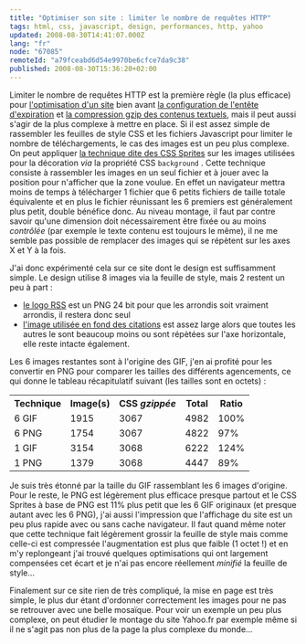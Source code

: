 ```yaml
---
title: "Optimiser son site : limiter le nombre de requêtes HTTP"
tags: html, css, javascript, design, performances, http, yahoo
updated: 2008-08-30T14:41:07.000Z
lang: "fr"
node: "67085"
remoteId: "a79fceabd6d54e9970be6cfce7da9c38"
published: 2008-08-30T15:36:20+02:00
---
```


Limiter le nombre de requêtes HTTP est la première règle (la plus efficace) pour [l'optimisation d'un site](/post/livre-high-performances-web-sites) bien avant [la configuration de l'entête d'expiration](/post/optimiser-son-site-sous-ubuntu-configurer-l-en-tete-expires) et [la compression gzip des contenus textuels](/post/optimiser-son-site-sous-ubuntu-et-ailleurs-compresser-avec-gzip), mais il peut aussi s'agir de la plus complexe à mettre en place. Si il est assez simple de rassembler les feuilles de style CSS et les fichiers Javascript pour limiter le nombre de téléchargements, le cas des images est un peu plus complexe. On peut appliquer [la technique dite des CSS Sprites](http://www.pompage.net/pompe/sprites/) sur les images utilisées pour la décoration *via* la propriété CSS <code>background</code>
. Cette technique consiste à rassembler les images en un seul fichier et à jouer avec la position pour n'afficher que la zone voulue. En effet un navigateur mettra moins de temps à télécharger 1 fichier que 6 petits fichiers de taille totale équivalente et en plus le fichier réunissant les 6 premiers est généralement plus petit, double bénéfice donc. Au niveau montage, il faut par contre savoir qu'une dimension doit nécessairement être fixée ou au moins *contrôlée* (par exemple le texte contenu est toujours le même), il ne me semble pas possible de remplacer des images qui se répètent sur les axes X et Y à la fois.


J'ai donc expérimenté cela sur ce site dont le design est suffisamment simple. Le design utilise 8 images via la feuille de style, mais 2 restent un peu à part :

* [le logo RSS](extension/pwet2/design/pwet2/images/rss.png) est un PNG 24 bit pour que les arrondis soit vraiment arrondis, il restera donc seul
* [l'image utilisée en fond des citations](extension/pwet2/design/pwet2/images/quote.png) est assez large alors que toutes les autres le sont beaucoup moins ou sont répètées sur l'axe horizontale, elle reste intacte également.


Les 6 images restantes sont à l'origine des GIF, j'en ai profité pour les convertir en PNG pour comparer les tailles des différents agencements, ce qui donne le tableau récapitulatif suivant (les tailles sont en octets) :

<table class="data"><tr><th>Technique</th>
<th>Image(s)</th>
<th>CSS <em>gzippée</em></th>
<th>Total</th>
<th>Ratio</th>
</tr>
<tr><td>6 GIF</td>
<td>1915</td>
<td>3067</td>
<td>4982</td>
<td>100%</td>
</tr>
<tr><td>6 PNG</td>
<td>1754</td>
<td>3067</td>
<td>4822</td>
<td>97%</td>
</tr>
<tr><td>1 GIF</td>
<td>3154</td>
<td>3068</td>
<td>6222</td>
<td>124%</td>
</tr>
<tr><td>1 PNG</td>
<td>1379</td>
<td>3068</td>
<td>4447</td>
<td>89%</td>
</tr>

</table>

Je suis très étonné par la taille du GIF rassemblant les 6 images d'origine. Pour le reste, le PNG est légèrement plus efficace presque partout et le CSS Sprites à base de PNG est 11% plus petit que les 6 GIF originaux (et presque autant avec les 6 PNG), j'ai aussi l'impression que l'affichage du site est un peu plus rapide avec ou sans cache navigateur. Il faut quand même noter que cette technique fait légèrement grossir la feuille de style mais comme celle-ci est compressée l'augmentation est plus que faible (1 octet !) et en m'y replongeant j'ai trouvé quelques optimisations qui ont largement compensées cet écart et je n'ai pas encore réellement *minifié* la feuille de style…


Finalement sur ce site rien de très compliqué, la mise en page est très simple, le plus dur étant d'ordonner correctement les images pour ne pas se retrouver avec une belle mosaïque. Pour voir un exemple un peu plus complexe, on peut étudier le montage du site Yahoo.fr par exemple même si il ne s'agit pas non plus de la page la plus complexe du monde…

